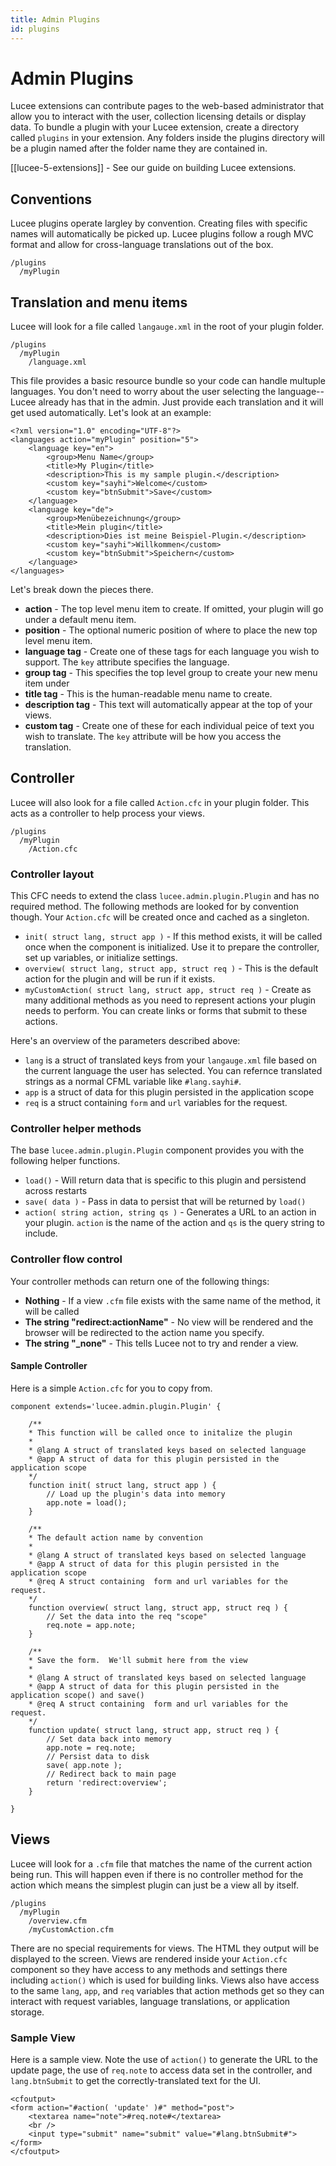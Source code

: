 ```yaml
---
title: Admin Plugins
id: plugins
---
```


# Admin Plugins

Lucee extensions can contribute pages to the web-based administrator that allow you to interact with the user, collection licensing details or display data.
To bundle a plugin with your Lucee extension, create a directory called `plugins` in your extension.  Any folders inside the plugins directory will be a plugin named after the folder name they are contained in.

[[lucee-5-extensions]] - See our guide on building Lucee extensions.

## Conventions

Lucee plugins operate largley by convention.  Creating files with specific names will automatically be picked up.  Lucee plugins
follow a rough MVC format and allow for cross-language translations out of the box.

```
/plugins
  /myPlugin
```

## Translation and menu items

Lucee will look for a file called `langauge.xml` in the root of your plugin folder.

```
/plugins
  /myPlugin
    /language.xml
```

This file provides a basic resource bundle so your code can handle multuple languages.  You don't need to worry about the user selecting the language-- Lucee already has that in the admin.
Just provide each translation and it will get used automatically. Let's look at an example:

```
<?xml version="1.0" encoding="UTF-8"?>
<languages action="myPlugin" position="5">
	<language key="en">
		<group>Menu Name</group>
		<title>My Plugin</title>
		<description>This is my sample plugin.</description>
		<custom key="sayhi">Welcome</custom>
		<custom key="btnSubmit">Save</custom>
	</language>
	<language key="de">
		<group>Menübezeichnung</group>
		<title>Mein plugin</title>
		<description>Dies ist meine Beispiel-Plugin.</description>
		<custom key="sayhi">Willkommen</custom>
		<custom key="btnSubmit">Speichern</custom>
	</language>
</languages>
```

Let's break down the pieces there.

* **action** - The top level menu item to create.  If omitted, your plugin will go under a default menu item.
* **position** - The optional numeric position of where to place the new top level menu item.
* **language tag** - Create one of these tags for each language you wish to support.  The `key` attribute specifies the language.
 * **group tag** - This specifies the top level group to create your new menu item under
 * **title tag** - This is the human-readable menu name to create.
 * **description tag** - This text will automatically appear at the top of your views. 
 * **custom tag** - Create one of these for each individual peice of text you wish to translate.  The `key` attribute will be how you access the translation.

## Controller

Lucee will also look for a file called `Action.cfc` in your plugin folder.  This acts as a controller to help process your views.

```
/plugins
  /myPlugin
    /Action.cfc
```

### Controller layout

This CFC needs to extend the class `lucee.admin.plugin.Plugin` and has no required method.  The following methods are looked for by convention though.  Your `Action.cfc` will be created once and cached as a singleton. 

* `init( struct lang, struct app )` - If this method exists, it will be called once when the component is initialized.  Use it to prepare the controller, set up variables, or initialize settings.  
* `overview( struct lang, struct app, struct req )` - This is the default action for the plugin and will be run if it exists.  
* `myCustomAction( struct lang, struct app, struct req )` - Create as many additional methods as you need to represent actions your plugin needs to perform.  You can create links or forms that submit to these actions.

Here's an overview of the parameters described above:

* `lang` is a struct of translated keys from your `langauge.xml` file based on the current language the user has selected.  You can refernce translated strings as a normal CFML variable like `#lang.sayhi#`.
* `app` is a struct of data for this plugin persisted in the application scope
* `req` is a struct containing `form` and `url` variables for the request.

### Controller helper methods

The base `lucee.admin.plugin.Plugin` component provides you with the following helper functions.

* `load()` - Will return data that is specific to this plugin and persistend across restarts
* `save( data )` - Pass in data to persist that will be returned by `load()`
* `action( string action, string qs )` - Generates a URL to an action in your plugin.  `action` is the name of the action and `qs` is the query string to include.

### Controller flow control

Your controller methods can return one of the following things:

* **Nothing** - If a view `.cfm` file exists with the same name of the method, it will be called
* **The string "redirect:actionName"** - No view will be rendered and the browser will be redirected to the action name you specify.
* **The string "_none"** - This tells Lucee not to try and render a view.

#### Sample Controller

Here is a simple `Action.cfc` for you to copy from.

```
component extends='lucee.admin.plugin.Plugin' {
	
	/**
	* This function will be called once to initalize the plugin
	* 
	* @lang A struct of translated keys based on selected language
	* @app A struct of data for this plugin persisted in the application scope
	*/
	function init( struct lang, struct app ) {
		// Load up the plugin's data into memory
		app.note = load();
	}

	/**
	* The default action name by convention
	* 
	* @lang A struct of translated keys based on selected language
	* @app A struct of data for this plugin persisted in the application scope
	* @req A struct containing  form and url variables for the request.
	*/
	function overview( struct lang, struct app, struct req ) {
		// Set the data into the req "scope"
		req.note = app.note;
	}

	/**
	* Save the form.  We'll submit here from the view
	* 
	* @lang A struct of translated keys based on selected language
	* @app A struct of data for this plugin persisted in the application scope() and save()
	* @req A struct containing  form and url variables for the request.
	*/
	function update( struct lang, struct app, struct req ) {
		// Set data back into memory
		app.note = req.note;
		// Persist data to disk
		save( app.note );
		// Redirect back to main page
		return 'redirect:overview';
	}
	 
}
```

## Views

Lucee will look for a `.cfm` file that matches the name of the current action being run.  This will happen even if there is no controller method for the action which means the simplest plugin can just be a view all by itself.

```
/plugins
  /myPlugin
    /overview.cfm
    /myCustomAction.cfm
```

There are no special requirements for views.  The HTML they output will be displayed to the screen.  Views are rendered inside your `Action.cfc` component so they have access to any methods and settings there including `action()` which is used for building links.  Views also have access to the same `lang`, `app`, and `req` variables that action methods get so they can interact with request variables, language translations, or application storage.

### Sample View

Here is a sample view.  Note the use of `action()` to generate the URL to the update page, the use of `req.note` to access data set in the controller, and `lang.btnSubmit` to get the correctly-translated text for the UI.

```
<cfoutput>
<form action="#action( 'update' )#" method="post">
	<textarea name="note">#req.note#</textarea>
	<br />
	<input type="submit" name="submit" value="#lang.btnSubmit#">
</form>	
</cfoutput>
```


